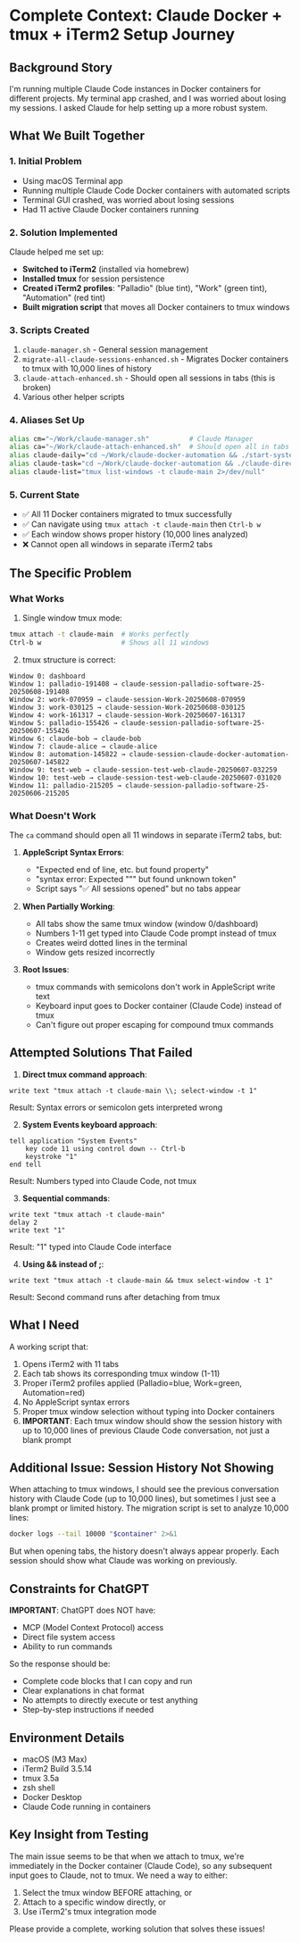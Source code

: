 # Complete Context: Claude Docker + tmux + iTerm2 Setup Journey

## Background Story
I'm running multiple Claude Code instances in Docker containers for different projects. My terminal app crashed, and I was worried about losing my sessions. I asked Claude for help setting up a more robust system.

## What We Built Together

### 1. Initial Problem
- Using macOS Terminal app
- Running multiple Claude Code Docker containers with automated scripts
- Terminal GUI crashed, was worried about losing sessions
- Had 11 active Claude Docker containers running

### 2. Solution Implemented
Claude helped me set up:
- **Switched to iTerm2** (installed via homebrew)
- **Installed tmux** for session persistence
- **Created iTerm2 profiles**: "Palladio" (blue tint), "Work" (green tint), "Automation" (red tint)
- **Built migration script** that moves all Docker containers to tmux windows

### 3. Scripts Created
1. `claude-manager.sh` - General session management
2. `migrate-all-claude-sessions-enhanced.sh` - Migrates Docker containers to tmux with 10,000 lines of history
3. `claude-attach-enhanced.sh` - Should open all sessions in tabs (this is broken)
4. Various other helper scripts

### 4. Aliases Set Up
```bash
alias cm="~/Work/claude-manager.sh"          # Claude Manager
alias ca="~/Work/claude-attach-enhanced.sh"  # Should open all in tabs (broken)
alias claude-daily="cd ~/Work/claude-docker-automation && ./start-system.sh"
alias claude-task="cd ~/Work/claude-docker-automation && ./claude-direct-task.sh"
alias claude-list="tmux list-windows -t claude-main 2>/dev/null"
```

### 5. Current State
- ✅ All 11 Docker containers migrated to tmux successfully
- ✅ Can navigate using `tmux attach -t claude-main` then `Ctrl-b w`
- ✅ Each window shows proper history (10,000 lines analyzed)
- ❌ Cannot open all windows in separate iTerm2 tabs

## The Specific Problem

### What Works
1. Single window tmux mode:
```bash
tmux attach -t claude-main  # Works perfectly
Ctrl-b w                    # Shows all 11 windows
```

2. tmux structure is correct:
```
Window 0: dashboard
Window 1: palladio-191408 → claude-session-palladio-software-25-20250608-191408
Window 2: work-070959 → claude-session-Work-20250608-070959
Window 3: work-030125 → claude-session-Work-20250608-030125
Window 4: work-161317 → claude-session-Work-20250607-161317
Window 5: palladio-155426 → claude-session-palladio-software-25-20250607-155426
Window 6: claude-bob → claude-bob
Window 7: claude-alice → claude-alice
Window 8: automation-145822 → claude-session-claude-docker-automation-20250607-145822
Window 9: test-web → claude-session-test-web-claude-20250607-032259
Window 10: test-web → claude-session-test-web-claude-20250607-031020
Window 11: palladio-215205 → claude-session-palladio-software-25-20250606-215205
```

### What Doesn't Work
The `ca` command should open all 11 windows in separate iTerm2 tabs, but:

1. **AppleScript Syntax Errors**:
   - "Expected end of line, etc. but found property"
   - "syntax error: Expected """ but found unknown token"
   - Script says "✅ All sessions opened" but no tabs appear

2. **When Partially Working**:
   - All tabs show the same tmux window (window 0/dashboard)
   - Numbers 1-11 get typed into Claude Code prompt instead of tmux
   - Creates weird dotted lines in the terminal
   - Window gets resized incorrectly

3. **Root Issues**:
   - tmux commands with semicolons don't work in AppleScript write text
   - Keyboard input goes to Docker container (Claude Code) instead of tmux
   - Can't figure out proper escaping for compound tmux commands

## Attempted Solutions That Failed

1. **Direct tmux command approach**:
```applescript
write text "tmux attach -t claude-main \\; select-window -t 1"
```
Result: Syntax errors or semicolon gets interpreted wrong

2. **System Events keyboard approach**:
```applescript
tell application "System Events"
    key code 11 using control down -- Ctrl-b
    keystroke "1"
end tell
```
Result: Numbers typed into Claude Code, not tmux

3. **Sequential commands**:
```applescript
write text "tmux attach -t claude-main"
delay 2
write text "1"
```
Result: "1" typed into Claude Code interface

4. **Using && instead of ;**:
```applescript
write text "tmux attach -t claude-main && tmux select-window -t 1"
```
Result: Second command runs after detaching from tmux

## What I Need
A working script that:
1. Opens iTerm2 with 11 tabs
2. Each tab shows its corresponding tmux window (1-11)
3. Proper iTerm2 profiles applied (Palladio=blue, Work=green, Automation=red)
4. No AppleScript syntax errors
5. Proper tmux window selection without typing into Docker containers
6. **IMPORTANT**: Each tmux window should show the session history with up to 10,000 lines of previous Claude Code conversation, not just a blank prompt

## Additional Issue: Session History Not Showing
When attaching to tmux windows, I should see the previous conversation history with Claude Code (up to 10,000 lines), but sometimes I just see a blank prompt or limited history. The migration script is set to analyze 10,000 lines:

```bash
docker logs --tail 10000 "$container" 2>&1
```

But when opening tabs, the history doesn't always appear properly. Each session should show what Claude was working on previously.

## Constraints for ChatGPT
**IMPORTANT**: ChatGPT does NOT have:
- MCP (Model Context Protocol) access
- Direct file system access
- Ability to run commands

So the response should be:
- Complete code blocks that I can copy and run
- Clear explanations in chat format
- No attempts to directly execute or test anything
- Step-by-step instructions if needed

## Environment Details
- macOS (M3 Max)
- iTerm2 Build 3.5.14
- tmux 3.5a
- zsh shell
- Docker Desktop
- Claude Code running in containers

## Key Insight from Testing
The main issue seems to be that when we attach to tmux, we're immediately in the Docker container (Claude Code), so any subsequent input goes to Claude, not to tmux. We need a way to either:
1. Select the tmux window BEFORE attaching, or
2. Attach to a specific window directly, or
3. Use iTerm2's tmux integration mode

Please provide a complete, working solution that solves these issues!